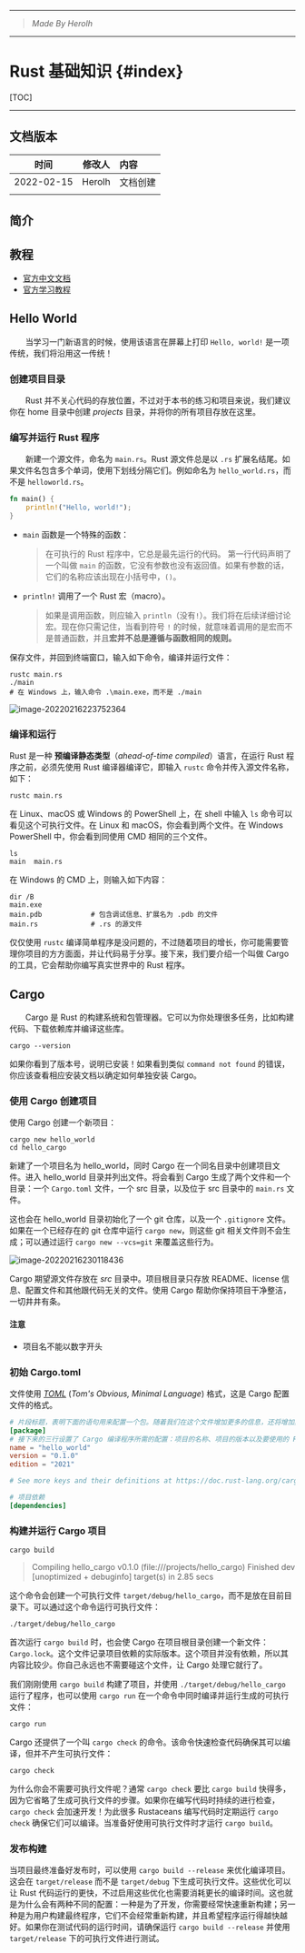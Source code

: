 ----------------------------------------------
> *Made By Herolh*
----------------------------------------------

# Rust 基础知识 {#index}

[TOC]



 







--------------------------------------------

## 文档版本

|    时间    | 修改人 | 内容     |
| :--------: | :----: | :------- |
| 2022-02-15 | Herolh | 文档创建 |
|            |        |          |



## 简介





## 教程

- [官方中文文档](https://kaisery.github.io/trpl-zh-cn/)
- [官方学习教程](https://www.rust-lang.org/zh-CN/learn)



## Hello World

&emsp;&emsp;当学习一门新语言的时候，使用该语言在屏幕上打印 `Hello, world!` 是一项传统，我们将沿用这一传统！



### 创建项目目录

&emsp;&emsp;Rust 并不关心代码的存放位置，不过对于本书的练习和项目来说，我们建议你在 home 目录中创建 *projects* 目录，并将你的所有项目存放在这里。



### 编写并运行 Rust 程序

&emsp;&emsp;新建一个源文件，命名为 `main.rs`。Rust 源文件总是以 `.rs` 扩展名结尾。如果文件名包含多个单词，使用下划线分隔它们。例如命名为 `hello_world.rs`，而不是 `helloworld.rs`。

```rust
fn main() {
    println!("Hello, world!");
}
```

- `main` 函数是一个特殊的函数：

    > 在可执行的 Rust 程序中，它总是最先运行的代码。
    > 第一行代码声明了一个叫做 `main` 的函数，它没有参数也没有返回值。如果有参数的话，它们的名称应该出现在小括号中，`()`。

- `println!` 调用了一个 Rust 宏（macro）。

    > 如果是调用函数，则应输入 `println`（没有`!`）。我们将在后续详细讨论宏。现在你只需记住，当看到符号 `!` 的时候，就意味着调用的是宏而不是普通函数，并且**宏并不总是遵循与函数相同的规则。**



保存文件，并回到终端窗口，输入如下命令，编译并运行文件：

```shell
rustc main.rs
./main
# 在 Windows 上，输入命令 .\main.exe，而不是 ./main
```

![image-20220216223752364](.assets/image-20220216223752364.png)



### 编译和运行

Rust 是一种 **预编译静态类型**（*ahead-of-time compiled*）语言，在运行 Rust 程序之前，必须先使用 Rust 编译器编译它，即输入 `rustc` 命令并传入源文件名称，如下：

```shell
rustc main.rs
```

在 Linux、macOS 或 Windows 的 PowerShell 上，在 shell 中输入 `ls` 命令可以看见这个可执行文件。在 Linux 和 macOS，你会看到两个文件。在 Windows PowerShell 中，你会看到同使用 CMD 相同的三个文件。

```shell
ls
main  main.rs
```

在 Windows 的 CMD 上，则输入如下内容：

```shell
dir /B
main.exe
main.pdb 			# 包含调试信息、扩展名为 .pdb 的文件
main.rs  			# .rs 的源文件
```

仅仅使用 `rustc` 编译简单程序是没问题的，不过随着项目的增长，你可能需要管理你项目的方方面面，并让代码易于分享。接下来，我们要介绍一个叫做 Cargo 的工具，它会帮助你编写真实世界中的 Rust 程序。



## Cargo

&emsp;&emsp;Cargo 是 Rust 的构建系统和包管理器。它可以为你处理很多任务，比如构建代码、下载依赖库并编译这些库。

```shell
cargo --version
```

如果你看到了版本号，说明已安装！如果看到类似 `command not found` 的错误，你应该查看相应安装文档以确定如何单独安装 Cargo。



### 使用 Cargo 创建项目

使用 Cargo 创建一个新项目：

```shell
cargo new hello_world
cd hello_cargo
```

新建了一个项目名为 hello_world，同时 Cargo 在一个同名目录中创建项目文件。进入 hello_world 目录并列出文件。将会看到 Cargo 生成了两个文件和一个目录：一个 `Cargo.toml` 文件，一个 src 目录，以及位于 src 目录中的 `main.rs` 文件。

这也会在 hello_world 目录初始化了一个 git 仓库，以及一个 `.gitignore` 文件。如果在一个已经存在的 git 仓库中运行 `cargo new`，则这些 git 相关文件则不会生成；可以通过运行 `cargo new --vcs=git` 来覆盖这些行为。

![image-20220216230118436](.assets/image-20220216230118436.png)

Cargo 期望源文件存放在 *src* 目录中。项目根目录只存放 README、license 信息、配置文件和其他跟代码无关的文件。使用 Cargo 帮助你保持项目干净整洁，一切井井有条。



#### 注意

- 项目名不能以数字开头



### 初始 Cargo.toml

文件使用 [*TOML*](https://toml.io/) (*Tom's Obvious, Minimal Language*) 格式，这是 Cargo 配置文件的格式。

```toml
# 片段标题，表明下面的语句用来配置一个包。随着我们在这个文件增加更多的信息，还将增加其他片段。
[package] 
# 接下来的三行设置了 Cargo 编译程序所需的配置：项目的名称、项目的版本以及要使用的 Rust 版本
name = "hello_world"
version = "0.1.0"
edition = "2021"

# See more keys and their definitions at https://doc.rust-lang.org/cargo/reference/manifest.html

# 项目依赖
[dependencies]

```



### 构建并运行 Cargo 项目

```shell
cargo build
```

>    Compiling hello_cargo v0.1.0 (file:///projects/hello_cargo)    Finished dev [unoptimized + debuginfo] target(s) in 2.85 secs

这个命令会创建一个可执行文件 `target/debug/hello_cargo`，而不是放在目前目录下。可以通过这个命令运行可执行文件：

```shell
./target/debug/hello_cargo
```

首次运行 `cargo build` 时，也会使 Cargo 在项目根目录创建一个新文件：`Cargo.lock`。这个文件记录项目依赖的实际版本。这个项目并没有依赖，所以其内容比较少。你自己永远也不需要碰这个文件，让 Cargo 处理它就行了。

我们刚刚使用 `cargo build` 构建了项目，并使用 `./target/debug/hello_cargo` 运行了程序，也可以使用 `cargo run` 在一个命令中同时编译并运行生成的可执行文件：

```shell
cargo run
```

Cargo 还提供了一个叫 `cargo check` 的命令。该命令快速检查代码确保其可以编译，但并不产生可执行文件：

```shell
cargo check
```

为什么你会不需要可执行文件呢？通常 `cargo check` 要比 `cargo build` 快得多，因为它省略了生成可执行文件的步骤。如果你在编写代码时持续的进行检查，`cargo check` 会加速开发！为此很多 Rustaceans 编写代码时定期运行 `cargo check` 确保它们可以编译。当准备好使用可执行文件时才运行 `cargo build`。



### 发布构建

当项目最终准备好发布时，可以使用 `cargo build --release` 来优化编译项目。这会在 `target/release` 而不是 `target/debug` 下生成可执行文件。这些优化可以让 Rust 代码运行的更快，不过启用这些优化也需要消耗更长的编译时间。这也就是为什么会有两种不同的配置：一种是为了开发，你需要经常快速重新构建；另一种是为用户构建最终程序，它们不会经常重新构建，并且希望程序运行得越快越好。如果你在测试代码的运行时间，请确保运行 `cargo build --release` 并使用 `target/release` 下的可执行文件进行测试。







































